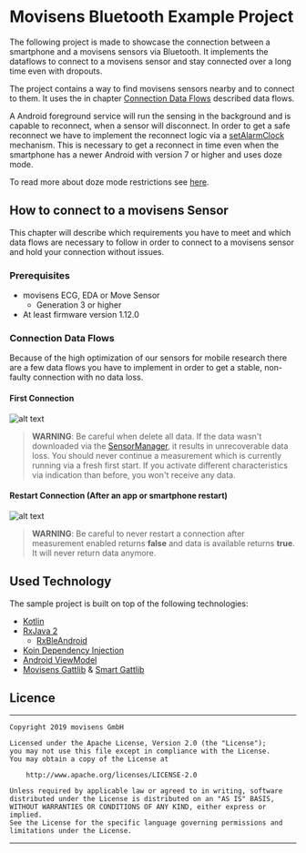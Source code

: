 # Movisens Bluetooth Example Project

The following project is made to showcase the connection between a smartphone and a movisens sensors via Bluetooth. It implements the dataflows to connect to a movisens sensor and stay connected over a long time even with dropouts.

The project contains a way to find movisens sensors nearby and to connect to them. It uses the in chapter [Connection Data Flows](#dataflows) described data flows.

A Android foreground service will run the sensing in the background and is capable to reconnect, when a sensor will disconnect. In order to get a safe reconnect we have to implement the reconnect logic via a [setAlarmClock](https://developer.android.com/reference/android/app/AlarmManager#setAlarmClock(android.app.AlarmManager.AlarmClockInfo,%2520android.app.PendingIntent)) mechanism. This is necessary to get a reconnect in time even when the smartphone has a newer Android with version 7 or higher and uses doze mode. 

To read more about doze mode restrictions see [here](https://developer.android.com/training/monitoring-device-state/doze-standby).

## How to connect to a movisens Sensor

This chapter will describe which requirements you have to meet and which data flows are necessary to follow in order to connect to a movisens sensor and hold your connection without issues.

### Prerequisites
- movisens ECG, EDA or Move Sensor
    - Generation 3 or higher
- At least firmware version 1.12.0

### Connection Data Flows <a name="dataflows"></a>

Because of the high optimization of our sensors for mobile research there are a few data flows you have to implement in order to get a stable, non-faulty connection with no data loss.

#### First Connection

![alt text](https://docs.movisens.com/bluetooth-example/firstStart.png "First Connection Graph")

 >**WARNING**: Be careful when delete all data. If the data wasn't downloaded via the [SensorManager](https://www.movisens.com/en/sensormanager/), it results in unrecoverable data loss. You should never continue a measurement which is currently running via a fresh first start. If you activate different characteristics via indication than before, you won't receive any data.

#### Restart Connection (After an app or smartphone restart)

![alt text](https://docs.movisens.com/bluetooth-example/Restart.png "First Connection Graph")

 >**WARNING**: Be careful to never restart a connection after measurement enabled returns **false** and data is available returns **true**. It will never return data anymore.

## Used Technology 

The sample project is built on top of the following technologies:

- [Kotlin](https://kotlinlang.org/)
- [RxJava 2](https://github.com/ReactiveX/RxJava)
    - [RxBleAndroid](http://polidea.github.io/RxAndroidBle/)
- [Koin Dependency Injection](https://github.com/InsertKoinIO/koin)
- [Android ViewModel](https://developer.android.com/topic/libraries/architecture/viewmodel)
- [Movisens Gattlib](https://github.com/movisens/MovisensGattLib) & [Smart Gattlib](https://github.com/movisens/SmartGattLib)

## Licence

---
    Copyright 2019 movisens GmbH

    Licensed under the Apache License, Version 2.0 (the "License");
    you may not use this file except in compliance with the License.
    You may obtain a copy of the License at

        http://www.apache.org/licenses/LICENSE-2.0

    Unless required by applicable law or agreed to in writing, software
    distributed under the License is distributed on an "AS IS" BASIS,
    WITHOUT WARRANTIES OR CONDITIONS OF ANY KIND, either express or implied.
    See the License for the specific language governing permissions and
    limitations under the License.

---

 